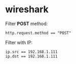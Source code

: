 # wireshark

Filter **POST** method:
```
http.request.method == "POST"
```

Filter with IP:
```
ip.src == 192.168.1.111
ip.dst == 192.168.1.111
```
